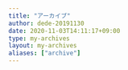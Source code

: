 ```yaml
---
title: "アーカイブ"
author: dede-20191130
date: 2020-11-03T14:11:17+09:00
type: my-archives
layout: my-archives
aliases: ["archive"]
---
```


